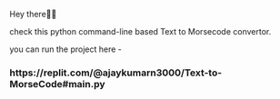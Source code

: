 Hey there🙋‍♂️

check this python command-line based Text to Morsecode convertor.

you can run the project here - 
<h3>https://replit.com/@ajaykumarn3000/Text-to-MorseCode#main.py</h3>
